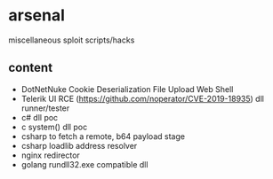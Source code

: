 # arsenal

miscellaneous sploit scripts/hacks

## content

- DotNetNuke Cookie Deserialization File Upload Web Shell
- Telerik UI RCE (https://github.com/noperator/CVE-2019-18935) dll
  runner/tester
- c# dll poc
- c system() dll poc
- csharp to fetch a remote, b64 payload stage
- csharp loadlib address resolver
- nginx redirector
- golang rundll32.exe compatible dll
